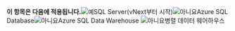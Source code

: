 <Token>**이 항목은 다음에 적용됩니다.**![예](../includes/media/yes.png)SQL Server(vNext부터 시작)![아니요](../includes/media/no.png)Azure SQL Database![아니요](../includes/media/no.png)Azure SQL Data Warehouse ![아니요](../includes/media/no.png)병렬 데이터 웨어하우스 </Token>